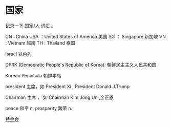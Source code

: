 # 国家

记录一下 国家/人 词汇 。

CN : China 
USA ：United States of America  美国
SG ： Singapore  新加坡
VN :  Vietnam   越南
TH : Thailand	泰国

Israel 以色列

DPRK (Democratic People's Republic of Korea): 朝鲜民主主义人民共和国

Korean Peninsula 朝鲜半岛

president 主席，如 President Xi , President Donald.J.Trump

Chairman 主席 ， 如 Chairman Kim Jong Un ,金正恩


peace 和平 n.
prosperity 繁荣 n.


[特金会](https://mp.weixin.qq.com/s?__biz=MjM5OTMwMjYyMw==&mid=2651798922&idx=1&sn=c3d818222662e7ea4184141b3aa9279f&chksm=bcc6193a8bb1902cb2d99c0757ee695959f2effee94361c0638c28f01ac1617d9976b1b811c9&scene=0&key=378c320d5c85e5dc7141fc0a4a882e539cf0884222d87098d2c732cd377e626e4ea9c5850b1ee434401caa4d77dddc281559fc611a08365f7c10095faed55e671cb9b4418711337380f35d56fad1d2fc&ascene=0&uin=ODM2MzY4MDgw&version=11020012)
